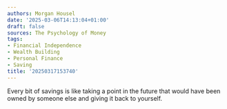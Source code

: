 ```yaml
---
authors: Morgan Housel
date: '2025-03-06T14:13:04+01:00'
draft: false
sources: The Psychology of Money
tags:
- Financial Independence
- Wealth Building
- Personal Finance
- Saving
title: '20250317153740'
---
```


Every bit of savings is like taking a point in the future that would have been owned by someone else and giving it back
to yourself.